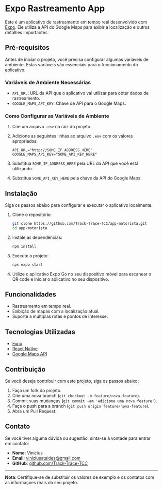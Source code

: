 # Expo Rastreamento App

Este é um aplicativo de rastreamento em tempo real desenvolvido com [Expo](https://expo.dev/). Ele utiliza a API do Google Maps para exibir a localização e outros detalhes importantes.

## Pré-requisitos

Antes de iniciar o projeto, você precisa configurar algumas variáveis de ambiente. Estas variáveis são essenciais para o funcionamento do aplicativo.

### Variáveis de Ambiente Necessárias

- `API_URL`: URL da API que o aplicativo vai utilizar para obter dados de rastreamento.
- `GOOGLE_MAPS_API_KEY`: Chave de API para o Google Maps.

### Como Configurar as Variáveis de Ambiente

1. Crie um arquivo `.env` na raiz do projeto.
2. Adicione as seguintes linhas ao arquivo `.env` com os valores apropriados:

    ```plaintext
    API_URL="http://SOME_IP_ADDRESS_HERE"
    GOOGLE_MAPS_API_KEY="SOME_API_KEY_HERE"
    ```

3. Substitua `SOME_IP_ADDRESS_HERE` pela URL da API que você está utilizando.
4. Substitua `SOME_API_KEY_HERE` pela chave da API do Google Maps.

## Instalação

Siga os passos abaixo para configurar e executar o aplicativo localmente.

1. Clone o repositório:

    ```bash
    git clone https://github.com/Track-Trace-TCC/app-motorista.git
    cd app-motorista
    ```

2. Instale as dependências:

    ```bash
    npm install
    ```

3. Execute o projeto:

    ```bash
    npx expo start
    ```

4. Utilize o aplicativo Expo Go no seu dispositivo móvel para escanear o QR code e iniciar o aplicativo no seu dispositivo.

## Funcionalidades

- Rastreamento em tempo real.
- Exibição de mapas com a localização atual.
- Suporte a múltiplas rotas e pontos de interesse.

## Tecnologias Utilizadas

- [Expo](https://expo.dev/)
- [React Native](https://reactnative.dev/)
- [Google Maps API](https://developers.google.com/maps/documentation/javascript/overview)

## Contribuição

Se você deseja contribuir com este projeto, siga os passos abaixo:

1. Faça um fork do projeto.
2. Crie uma nova branch (`git checkout -b feature/nova-feature`).
3. Commit suas mudanças (`git commit -am 'Adicione uma nova feature'`).
4. Faça o push para a branch (`git push origin feature/nova-feature`).
5. Abra um Pull Request.

## Contato

Se você tiver alguma dúvida ou sugestão, sinta-se à vontade para entrar em contato:

- **Nome**: Vinícius
- **Email**: viniciusataides@gmail.com
- **GitHub**: [github.com/Track-Trace-TCC](https://github.com/Track-Trace-TCC)

---

**Nota**: Certifique-se de substituir os valores de exemplo e os contatos com as informações reais do seu projeto.
